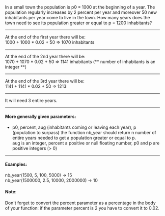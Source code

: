 In a small town the population is p0 = 1000 at the beginning of a year. The population regularly increases by 2 percent per year and moreover 50 new inhabitants per year come to live in the town. How many years does the town need to see its population greater or equal to p = 1200 inhabitants?
***
At the end of the first year there will be:    
1000 + 1000 * 0.02 + 50 => 1070 inhabitants    
***
At the end of the 2nd year there will be:    
1070 + 1070 * 0.02 + 50 => 1141 inhabitants (** number of inhabitants is an integer **)    
***
At the end of the 3rd year there will be:    
1141 + 1141 * 0.02 + 50 => 1213    
***
It will need 3 entire years.    
***
#### More generally given parameters:
+ p0, percent, aug (inhabitants coming or leaving each year), p (population to surpass)
the function nb_year should return n number of entire years needed to get a population greater or equal to p.    
aug is an integer, percent a positive or null floating number, p0 and p are positive integers (> 0)    
***
#### Examples:
nb_year(1500, 5, 100, 5000) -> 15    
nb_year(1500000, 2.5, 10000, 2000000) -> 10    
#### Note:
Don't forget to convert the percent parameter as a percentage in the body of your function: if the parameter percent is 2 you have to convert it to 0.02.